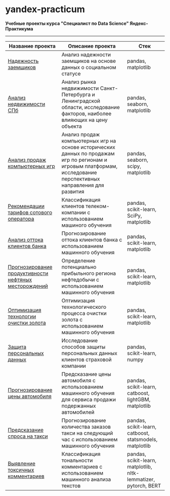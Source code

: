 # yandex-practicum
**Учебные проекты курса "Специалист по Data Science" Яндекс-Практикума**
_______
|Название проекта| Описание проекта | Cтек |
|----| --- | ----------- |
|[Надежность заемщиков](https://github.com/fedor-konovalenko/yandex-practicum/tree/main/%D0%BD%D0%B0%D0%B4%D0%B5%D0%B6%D0%BD%D0%BE%D1%81%D1%82%D1%8C%20%D0%B7%D0%B0%D0%B5%D0%BC%D1%89%D0%B8%D0%BA%D0%BE%D0%B2)| Анализ надежности заемщиков на основе данных о социальном статусе| pandas, matplotlib |
|[Анализ недвижимости СПб](https://github.com/fedor-konovalenko/yandex-practicum/tree/main/%D0%B0%D0%BD%D0%B0%D0%BB%D0%B8%D0%B7%20%D0%BD%D0%B5%D0%B4%D0%B2%D0%B8%D0%B6%D0%B8%D0%BC%D0%BE%D1%81%D1%82%D0%B8%20%D0%A1%D0%9F%D0%B1)| Анализ рынка недвижимости Санкт-Петербурга и Ленинградской области, исследование факторов, наиболее влияющих на цену объекта | pandas, seaborn, matplotlib |
|[Анализ продаж компьютерных игр](https://github.com/fedor-konovalenko/yandex-practicum/tree/main/%D0%B0%D0%BD%D0%B0%D0%BB%D0%B8%D0%B7%20%D0%BF%D1%80%D0%BE%D0%B4%D0%B0%D0%B6%20%D0%BA%D0%BE%D0%BC%D0%BF%D1%8C%D1%8E%D1%82%D0%B5%D1%80%D0%BD%D1%8B%D1%85%20%D0%B8%D0%B3%D1%80)| Анализ продаж компьютерных игр на основе исторических данных по продажам игр по регионам и игровым платформам, исследование перспективных направления для развития | pandas, seaborn, scipy, matplotlib |
|[Рекомендации тарифов сотового оператора](https://github.com/fedor-konovalenko/yandex-practicum/tree/main/ML%20%D0%B4%D0%BB%D1%8F%20%D0%B2%D1%8B%D0%B1%D0%BE%D1%80%D0%B0%20%D1%82%D0%B0%D1%80%D0%B8%D1%84%D0%B0%20%D1%81%D0%B2%D1%8F%D0%B7%D0%B8)| Классификация клиентов телеком-компании с использованием машиного обучения | pandas, scikit-learn, SciPy, matplotlib |
|[Анализ оттока клиентов банка](https://github.com/fedor-konovalenko/yandex-practicum/tree/main/ML%20%D0%B4%D0%BB%D1%8F%20%D0%B0%D0%BD%D0%B0%D0%BB%D0%B8%D0%B7%D0%B0%20%D0%BE%D1%82%D1%82%D0%BE%D0%BA%D0%B0%20%D0%BA%D0%BB%D0%B8%D0%B5%D0%BD%D1%82%D0%BE%D0%B2%20%D0%B1%D0%B0%D0%BD%D0%BA%D0%B0)|Прогнозирование оттока клиентов банка с использованием машинного обучения| pandas, scikit-learn, matplotlib | 
|[Прогнозирование продуктивности нефтяных месторождений](https://github.com/fedor-konovalenko/yandex-practicum/tree/main/ML%20%D0%B4%D0%BB%D1%8F%20%D0%BF%D1%80%D0%B5%D0%B4%D1%81%D0%BA%D0%B0%D0%B7%D0%B0%D0%BD%D0%B8%D1%8F%20%D0%BF%D1%80%D0%BE%D0%B4%D1%83%D0%BA%D1%82%D0%B8%D0%B2%D0%BD%D0%BE%D1%81%D1%82%D0%B8%20%D0%BC%D0%B5%D1%81%D1%82%D0%BE%D1%80%D0%BE%D0%B6%D0%B4%D0%B5%D0%BD%D0%B8%D1%8F%20%D0%BD%D0%B5%D1%84%D1%82%D0%B8)| Определение потенциально прибыльного региона нефтедобычи с использованием машинного обучения | pandas, scikit-learn, matplotlib|
|[Оптимизация технологии очистки золота](https://github.com/fedor-konovalenko/yandex-practicum/tree/main/ML%20%D0%B4%D0%BB%D1%8F%20%D0%BE%D0%BF%D1%82%D0%B8%D0%BC%D0%B8%D0%B7%D0%B0%D1%86%D0%B8%D0%B8%20%D1%82%D0%B5%D1%85%D0%BD%D0%BE%D0%BB%D0%BE%D0%B3%D0%B8%D0%B8%20%D0%BE%D1%87%D0%B8%D1%81%D1%82%D0%BA%D0%B8%20%D0%B7%D0%BE%D0%BB%D0%BE%D1%82%D0%B0)| Оптимизация технологического процесса очистки золота с использованием машинного обучения | pandas, scikit-learn, matplotlib|
|[Защита персональных данных](https://github.com/fedor-konovalenko/yandex-practicum/tree/main/ML%20%D0%B8%20%D0%B7%D0%B0%D1%89%D0%B8%D1%82%D0%B0%20%D0%BF%D0%B5%D1%80%D1%81%D0%BE%D0%BD%D0%B0%D0%BB%D1%8C%D0%BD%D1%8B%D1%85%20%D0%B4%D0%B0%D0%BD%D0%BD%D1%8B%D1%85)| Исследование способов защиты персональных данных клиентов страховой компании | pandas, scikit-learn, numpy|
|[Прогнозирование цены автомобиля](https://github.com/fedor-konovalenko/yandex-practicum/tree/main/ML%20%D0%B4%D0%BB%D1%8F%20%D0%BF%D1%80%D0%B5%D0%B4%D1%81%D0%BA%D0%B0%D0%B7%D0%B0%D0%BD%D0%B8%D1%8F%20%D1%86%D0%B5%D0%BD%D1%8B%20%D0%B0%D0%B2%D1%82%D0%BE%D0%BC%D0%BE%D0%B1%D0%B8%D0%BB%D1%8F)| Предсказание цены автомобиля с использованием машинного обучения для сервиса продажи подержанных автомобилей | pandas, scikit-learn, catboost, lightGBM, matplotlib|
|[Предсказание спроса на такси](https://github.com/fedor-konovalenko/yandex-practicum/tree/main/ML%20%D0%B4%D0%BB%D1%8F%20%D0%BF%D1%80%D0%B5%D0%B4%D1%81%D0%BA%D0%B0%D0%B7%D0%B0%D0%BD%D0%B8%D1%8F%20%D1%81%D0%BF%D1%80%D0%BE%D1%81%D0%B0%20%D0%BD%D0%B0%20%D1%82%D0%B0%D0%BA%D1%81%D0%B8)| Прогнозирование количества заказов такси на следующий час с использованием машинного обучения | pandas, scikit-learn, catboost, statsmodels, matplotlib|
|[Выявление токсичных комментариев](https://github.com/fedor-konovalenko/yandex-practicum/tree/main/ML%20%D0%B4%D0%BB%D1%8F%20%D0%BE%D0%BF%D1%80%D0%B5%D0%B4%D0%B5%D0%BB%D0%B5%D0%BD%D0%B8%D1%8F%20%D1%82%D0%BE%D0%BA%D1%81%D0%B8%D1%87%D0%BD%D1%8B%D1%85%20%D0%BA%D0%BE%D0%BC%D0%BC%D0%B5%D0%BD%D1%82%D0%B0%D1%80%D0%B8%D0%B5%D0%B2)| Классификация тональности комментариев с использованием машинного анализа текстов | pandas, scikit-learn, matplotlib, nltk-lemmatizer, pytorch, BERT |

